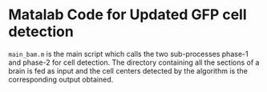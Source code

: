 # Matalab Code for Updated GFP cell detection
`main_bam.m` is the main script which calls the two sub-processes phase-1 and phase-2 for cell detection.
The directory containing all the sections of a brain is fed as input and the cell centers detected by the algorithm is the corresponding output obtained.

